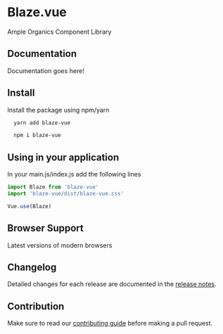 # Blaze.vue
Ample Organics Component Library

## Documentation
Documentation goes here!

## Install
Install the package using npm/yarn

``` sh
  yarn add blaze-vue
```
``` sh
  npm i blaze-vue
```

## Using in your application
In your main.js/index.js add the following lines

```javascript
import Blaze from 'blaze-vue'
import 'blaze-vue/dist/blaze-vue.css'

Vue.use(Blaze)
```

## Browser Support
Latest versions of modern browsers

## Changelog
Detailed changes for each release are documented in the [release notes](https://github.com/AmpleOrganics/Blaze.vue/blob/master/CHANGELOG.md).

## Contribution
Make sure to read our [contributing guide](https://github.com/AmpleOrganics/Blaze.vue/blob/master/CONTRIBUTING.md) before making a pull request.

